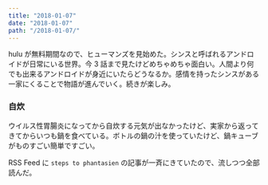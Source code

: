 ```yaml
---
title: "2018-01-07"
date: "2018-01-07"
path: "/2018-01-07/"
---
```


hulu が無料期間なので、ヒューマンズを見始めた。シンスと呼ばれるアンドロイドが日常にいる世界。今 3 話まで見たけどめちゃめちゃ面白い。人間より何でも出来るアンドロイドが身近にいたらどうなるか。感情を持ったシンスがある一家にくることで物語が進んでいく。続きが楽しみ。

### 自炊
ウイルス性胃腸炎になってから自炊する元気が出なかったけど、実家から返ってきてからいつも鍋を食べている。ボトルの鍋の汁を使っていたけど、鍋キューブがものすごい簡単ですごい。

RSS Feed に `steps to phantasien` の記事が一斉にきていたので、流しつつ全部読んだ。
